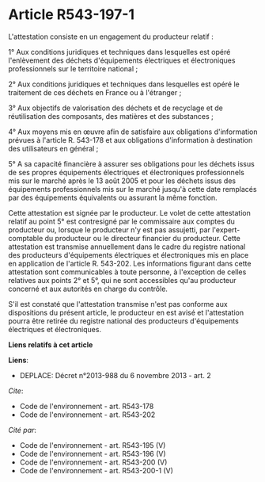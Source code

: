 # Article R543-197-1

L'attestation consiste en un engagement du producteur relatif : 

1° Aux conditions juridiques et techniques dans lesquelles est opéré l'enlèvement des déchets d'équipements électriques et
électroniques professionnels sur le territoire national ; 

2° Aux conditions juridiques et techniques dans lesquelles est opéré le traitement de ces déchets en France ou à
l'étranger ; 

3° Aux objectifs de valorisation des déchets et de recyclage et de réutilisation des composants, des matières et des
substances ; 

4° Aux moyens mis en œuvre afin de satisfaire aux obligations d'information prévues à l'article R. 543-178 et aux obligations
d'information à destination des utilisateurs en général ; 

5° A sa capacité financière à assurer ses obligations pour les déchets issus de ses propres équipements électriques et
électroniques professionnels mis sur le marché après le 13 août 2005 et pour les déchets issus des équipements professionnels
mis sur le marché jusqu'à cette date remplacés par des équipements équivalents ou assurant la même fonction. 

Cette attestation est signée par le producteur. Le volet de cette attestation relatif au point 5° est contresigné par le
commissaire aux comptes du producteur ou, lorsque le producteur n'y est pas assujetti, par l'expert-comptable du producteur
ou le directeur financier du producteur. Cette attestation est transmise annuellement dans le cadre du registre national des
producteurs d'équipements électriques et électroniques mis en place en application de l'article R. 543-202. Les informations
figurant dans cette attestation sont communicables à toute personne, à l'exception de celles relatives aux points 2° et 5°,
qui ne sont accessibles qu'au producteur concerné et aux autorités en charge du contrôle. 

S'il est constaté que l'attestation transmise n'est pas conforme aux dispositions du présent article, le producteur en est
avisé et l'attestation pourra être retirée du registre national des producteurs d'équipements électriques et électroniques.

**Liens relatifs à cet article**

**Liens**:

  - DEPLACE: Décret n°2013-988 du 6 novembre 2013 - art. 2

_Cite_:

  - Code de l'environnement - art. R543-178
  - Code de l'environnement - art. R543-202

_Cité par_:

  - Code de l'environnement - art. R543-195 (V)
  - Code de l'environnement - art. R543-196 (V)
  - Code de l'environnement - art. R543-200 (V)
  - Code de l'environnement - art. R543-200-1 (V)
